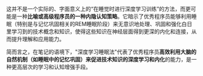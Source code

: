 这并不是一个实际的、字面意义上的“在睡觉时进行深度学习训练”的方法，而更可能是一种**比喻或高级程序员的一种内隐认知策略**。它暗示了优秀程序员能够利用睡眠（特别是与记忆巩固相关的REM睡眠阶段）来无意识地处理、巩固和强化白日里学习到的技术概念和知识，使得这些知识在神经层面得到更深的内化和连接，从而提升理解和应用能力。

简而言之，在笔记的语境下，"深度学习睡眠法"代表了优秀程序员**高效利用大脑的自然机制（如睡眠中的记忆巩固）来促进技术知识的深度学习和内化**的能力，是一种更高层次的学习和认知增强手段。